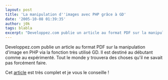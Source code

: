 ```yaml
---
layout: post
title: 'La manipulation d''images avec PHP grâce à GD'
date: '2005-10-08 01:39:35'
author: j0k
tags: blabla
excerpt: "Developpez.com publie un article au format PDF sur la manipulation d'image en PHP via la fonction très utilisé GD.   Il est destiné au débutant comme au expérimenté. Tout le monde y trouvera des choses qu'il ne savait pas forcément faire.  \n  \nCet [article](http://mtodorovic.developpez.com/php/gd/) est très complet et je vous le conseille !"
---
```


Developpez.com publie un article au format PDF sur la manipulation d'image en PHP via la fonction très utilisé GD.   Il est destiné au débutant comme au expérimenté. Tout le monde y trouvera des choses qu'il ne savait pas forcément faire.

Cet [article](http://mtodorovic.developpez.com/php/gd/) est très complet et je vous le conseille !
